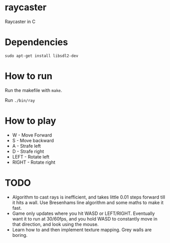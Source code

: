 # raycaster

Raycaster in C

# Dependencies
```
sudo apt-get install libsdl2-dev 
```

# How to run
Run the makefile with `make`.

Run `./bin/ray`

# How to play
* W - Move Forward
* S - Move backward
* A - Strafe left
* D - Strafe right
* LEFT - Rotate left
* RIGHT - Rotate right

# TODO
* Algorithm to cast rays is inefficient, and takes little 0.01 steps
forward till it hits a wall. Use Bresenhams line algorithm and some
maths to make it fast.
* Game only updates where you hit WASD or LEFT/RIGHT. Eventually want
it to run at 30/60fps, and you hold WASD to constantly move in that direction,
and look using the mouse.
* Learn how to and then implement texture mapping. Grey walls are boring.
